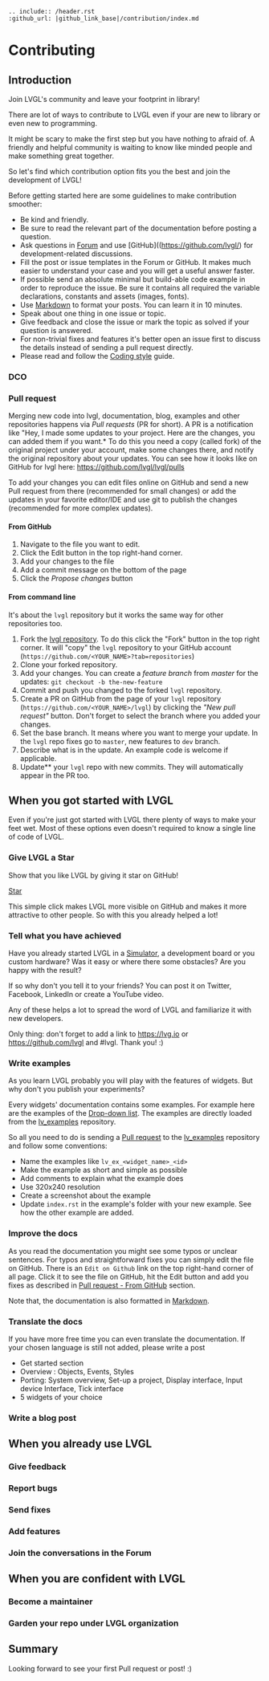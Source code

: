 ```eval_rst
.. include:: /header.rst 
:github_url: |github_link_base|/contribution/index.md
```

# Contributing


## Introduction

Join LVGL's community and leave your footprint in library!

There are lot of ways to contribute to LVGL even if your are new to library or even new to programming. 

It might be scary to make the first step but you have nothing to afraid of. 
A friendly and helpful community is waiting to know like minded people and make something great together.

So let's find which contribution option fits you the best and join the development of LVGL!

Before getting started here are some guidelines to make contribution smoother:
- Be kind and friendly. 
- Be sure to read the relevant part of the documentation before posting a question.
- Ask questions in [Forum](https://forum.lvgl.io/) and use [GitHub]((https://github.com/lvgl/) for development-related discussions.
- Fill the post or issue templates in the Forum or GitHub. It makes much easier to understand your case and you will get a useful answer faster. 
- If possible send an absolute minimal but build-able code example in order to reproduce the issue. Be sure it contains all required the variable declarations, constants and assets (images, fonts).
- Use [Markdown](https://github.com/adam-p/markdown-here/wiki/Markdown-Cheatsheet) to format your posts. You can learn it in 10 minutes.
- Speak about one thing in one issue or topic.
- Give feedback and close the issue or mark the topic as solved if your question is answered. 
- For non-trivial fixes and features it's better open an issue first to discuss the details instead of sending a pull request directly.
- Please read and follow the [Coding style](https://github.com/lvgl/lvgl/blob/master/docs/CODING_STYLE.md) guide.


### DCO

### Pull request


Merging new code into lvgl, documentation, blog, examples and other repositories happens via *Pull requests* (PR for short).
A PR is a notification like "Hey, I made some updates to your project. Here are the changes, you can added them if you want.*
To do this you need a copy (called fork) of the original project under your account, make some changes there, and notify the original repository about your updates. 
You can see how it looks like on GitHub for lvgl here: https://github.com/lvgl/lvgl/pulls

To add your changes you can edit files online on GitHub and send a new Pull request from there (recommended for small changes) or
 add the updates in your favorite editor/IDE and use git to publish the changes (recommended for more complex updates).

#### From GitHub
1. Navigate to the file you want to edit.
2. Click the Edit button in the top right-hand corner.
3. Add your changes to the file
4. Add a commit message on the bottom of the page
5. Click the *Propose changes* button

#### From command line

It's about the `lvgl` repository but it works the same way for other repositories too.
1. Fork the [lvgl repository](https://github.com/lvgl/lvgl). To do this click the "Fork" button in the top right corner. 
It will "copy" the `lvgl` repository to your GitHub account (`https://github.com/<YOUR_NAME>?tab=repositories`)
2. Clone  your forked repository.
3. Add your changes. You can create a *feature branch* from *master* for the updates: `git checkout -b the-new-feature` 
4. Commit and push you changed to the forked `lvgl` repository.
5. Create a PR on GitHub from the page of your `lvgl` repository (`https://github.com/<YOUR_NAME>/lvgl`) by clicking the *"New pull request"* button. Don't forget to select the branch where you added your changes.
7. Set the base branch. It means where you want to merge your update. In the `lvgl` repo fixes go to `master`, new features to `dev` branch. 
8. Describe what is in the update. An example code is welcome if applicable.
9. Update** your `lvgl` repo with new commits. They will automatically appear in the PR too.



## When you got started with LVGL

Even if you're just got started with LVGL there plenty of ways to make your feet wet. Most of these options even doesn't required to know a single line of code of LVGL. 

### Give LVGL a Star

Show that you like LVGL by giving it star on GitHub!
<!-- Place this tag in your head or just before your close body tag. -->
<script async defer src="https://buttons.github.io/buttons.js"></script>
<!-- Place this tag where you want the button to render. -->
<a class="github-button" href="https://github.com/lvgl/lvgl" data-icon="octicon-star" data-size="large" data-show-count="true" aria-label="Star lvgl/lvgl on GitHub">Star</a>

This simple click makes LVGL more visible on GitHub and makes it more attractive to other people. 
So with this you already helped a lot! 

### Tell what you have achieved

Have you already started LVGL in a [Simulator](/get-started/pc-simulator), a development board or you custom hardware? 
Was it easy or where there some obstacles? Are you happy with the result?

If so why don't you tell it to your friends? You can post it on Twitter, Facebook, LinkedIn or create a YouTube video.

Any of these helps a lot to spread the word of LVGL and familiarize it with new developers.

Only thing: don't forget to add a link to https://lvg.io or https://github.com/lvgl and #lvgl. Thank you! :) 

### Write examples
As you learn LVGL probably you will play with the features of widgets. But why don't you publish your experiments?

Every widgets' documentation contains some examples. For example here are the examples of the [Drop-down list](/widgets/dropdown.html#example). 
The examples are directly loaded from the [lv_examples](https://github.com/lvgl/lv_examples/tree/master/src/lv_ex_widgets) repository. 

So all you need to do is sending a [Pull request](/contributing/index.html#pull-request) to the [lv_examples](https://github.com/lvgl/lv_examples/tree/master/src/lv_ex_widgets) repository and follow some conventions:
- Name the examples like `lv_ex_<widget_name>_<id>`
- Make the example as short and simple as possible
- Add comments to explain what the example does
- Use 320x240 resolution
- Create a screenshot about the example 
- Update `index.rst` in the example's folder with your new example. See how the other example are added.


### Improve the docs

As you read the documentation you might see some typos or unclear sentences. 
For typos and straightforward fixes you can simply edit the file on GitHub. There is an `Edit on Github` link on the top right-hand corner of all page.
Click it to see the file on GitHub, hit the Edit button and add you fixes as described in [Pull request - From GitHub](/contributing/index.html#from-github) section.

Note that, the documentation is also formatted in [Markdown](https://github.com/adam-p/markdown-here/wiki/Markdown-Cheatsheet). 

### Translate the docs

If you have more free time you can even translate the documentation. If your chosen language is still not added, please write a post 


- Get started section
- Overview : Objects, Events, Styles
- Porting: System overview, Set-up a project, Display interface, Input device Interface, Tick interface
- 5 widgets of your choice

### Write a blog post


## When you already use LVGL

### Give feedback

### Report bugs

### Send fixes

### Add features

### Join the conversations in the Forum



## When you are confident with LVGL

### Become a maintainer

### Garden your repo under LVGL organization

## Summary

Looking forward to see your first Pull request or post! :) 

